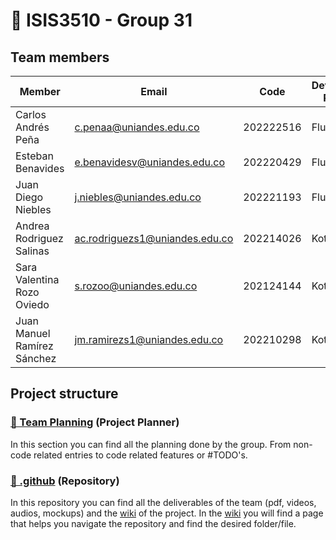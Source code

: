 # 🔵 ISIS3510 - Group 31

## Team members

|Member|Email|Code|Development Platform|Github User|
|---|---|---|---|---|
|Carlos Andrés Peña|c.penaa@uniandes.edu.co|202222516|Flutter|carandp|
|Esteban Benavides|e.benavidesv@uniandes.edu.co|202220429|Flutter|estbv|
|Juan Diego Niebles|j.niebles@uniandes.edu.co|202221193|Flutter|juandnn|
|Andrea Rodriguez Salinas|ac.rodriguezs1@uniandes.edu.co|202214026|Kotlin|acrodriguezs1|
|Sara Valentina Rozo Oviedo|s.rozoo@uniandes.edu.co|202124144|Kotlin|srozoo03|
|Juan Manuel Ramírez Sánchez|jm.ramirezs1@uniandes.edu.co|202210298|Kotlin|juanrs10|

## Project structure

### [📅 Team Planning](https://github.com/orgs/ISIS3510-202520/projects/1) (Project Planner)
In this section you can find all the planning done by the group. From non-code related entries to code related features or #TODO's.

### [📖 .github](https://github.com/ISIS3510-202520/.github) (Repository)
In this repository you can find all the deliverables of the team (pdf, videos, audios, mockups) and the [wiki](https://github.com/ISIS3510-202520/.github/wiki) of the project. In the [wiki](https://github.com/ISIS3510-202520/.github/wiki) you will find a page that helps you navigate the repository and find the desired folder/file.
